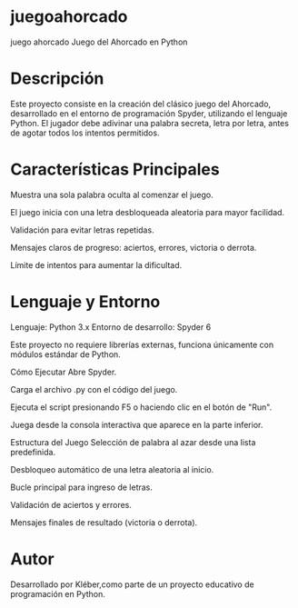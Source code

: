 # juegoahorcado
juego ahorcado
Juego del Ahorcado en Python
# Descripción
Este proyecto consiste en la creación del clásico juego del Ahorcado, desarrollado en el entorno de programación Spyder, utilizando el lenguaje Python. El jugador debe adivinar una palabra secreta, letra por letra, antes de agotar todos los intentos permitidos.

# Características Principales
Muestra una sola palabra oculta al comenzar el juego.

El juego inicia con una letra desbloqueada aleatoria para mayor facilidad.

Validación para evitar letras repetidas.

Mensajes claros de progreso: aciertos, errores, victoria o derrota.

Límite de intentos para aumentar la dificultad.

# Lenguaje y Entorno
Lenguaje: Python 3.x
Entorno de desarrollo: Spyder 6

Este proyecto no requiere librerías externas, funciona únicamente con módulos estándar de Python.

Cómo Ejecutar
Abre Spyder.

Carga el archivo .py con el código del juego.

Ejecuta el script presionando F5 o haciendo clic en el botón de "Run".

Juega desde la consola interactiva que aparece en la parte inferior.

Estructura del Juego
Selección de palabra al azar desde una lista predefinida.

Desbloqueo automático de una letra aleatoria al inicio.

Bucle principal para ingreso de letras.

Validación de aciertos y errores.

Mensajes finales de resultado (victoria o derrota).

# Autor
Desarrollado por Kléber,como parte de un proyecto educativo de programación en Python.
